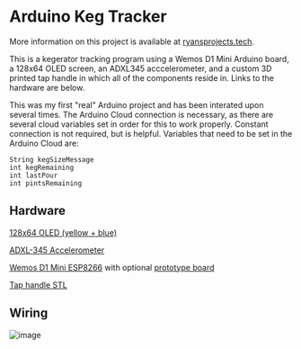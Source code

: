 
# Arduino Keg Tracker
More information on this project is available at [ryansprojects.tech](https://www.ryansprojects.tech).

This is a kegerator tracking program using a Wemos D1 Mini Arduino board, a 128x64 OLED screen, an ADXL345 acccelerometer, and a custom 3D printed tap handle in which all of the components reside in. Links to the hardware are below. 

This was my first "real" Arduino project and has been interated upon several times. The Arduino Cloud connection is necessary, as there are several cloud variables set in order for this to work properly. Constant connection is not required, but is helpful.  Variables that need to be set in the Arduino Cloud are:

```
String kegSizeMessage
int kegRemaining
int lastPour
int pintsRemaining
```



## Hardware
[128x64 OLED (yellow + blue)](https://www.amazon.com/gp/product/B072Q2X2LL/ref=ppx_yo_dt_b_search_asin_title?ie=UTF8&psc=1)

[ADXL-345 Accelerometer](https://www.amazon.com/gp/product/B01DLG4OU6/ref=ppx_yo_dt_b_search_asin_title?ie=UTF8&psc=1)

[Wemos D1 Mini ESP8266](https://www.amazon.com/gp/product/B081PX9YFV/ref=ppx_yo_dt_b_search_asin_title?ie=UTF8&psc=1) with optional [prototype board](https://www.amazon.com/gp/product/B07L756KQS/ref=ppx_yo_dt_b_search_asin_title?ie=UTF8&psc=1)

[Tap handle STL](https://www.thingiverse.com/thing:5820755)

## Wiring

![image](https://user-images.githubusercontent.com/75325891/215361049-61fb9578-4873-4c95-89a1-ceab61651dff.png)
